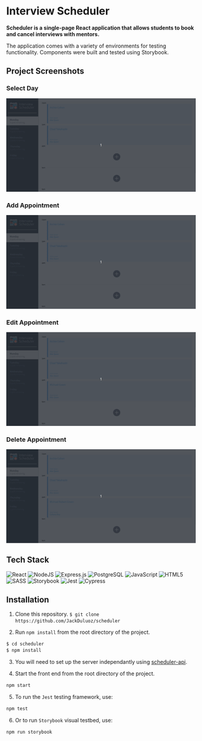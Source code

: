 # Interview Scheduler

**Scheduler is a single-page React application that allows students to book and cancel interviews with mentors.**

The application comes with a variety of environments for testing functionality. Components were built and tested using Storybook.

## Project Screenshots

### Select Day

!["Day"](./docs/day.gif)

### Add Appointment

!["Add"](./docs/add.gif)

### Edit Appointment

!["Edit"](./docs/edit.gif)

### Delete Appointment

!["Delete"](./docs/delete.gif)

## Tech Stack

![React](https://img.shields.io/badge/react-%2320232a.svg?style=for-the-badge&logo=react&logoColor=%2361DAFB)
![NodeJS](https://img.shields.io/badge/node.js-6DA55F?style=for-the-badge&logo=node.js&logoColor=white)
![Express.js](https://img.shields.io/badge/express.js-%23404d59.svg?style=for-the-badge&logo=express&logoColor=%2361DAFB)
![PostgreSQL](https://img.shields.io/badge/postgresql-%2300f.svg?style=for-the-badge&logo=postgresql&logoColor=white)
![JavaScript](https://img.shields.io/badge/javascript-%23323330.svg?style=for-the-badge&logo=javascript&logoColor=%23F7DF1E)
![HTML5](https://img.shields.io/badge/html5-%23E34F26.svg?style=for-the-badge&logo=html5&logoColor=white)
![SASS](https://img.shields.io/badge/SASS-hotpink.svg?style=for-the-badge&logo=SASS&logoColor=white)
![Storybook](https://img.shields.io/badge/storybook-orange.svg?style=for-the-badge&logo=storybook&logoColor=white)
![Jest](https://img.shields.io/badge/jest-maroon.svg?style=for-the-badge&logo=jest&logoColor=white)
![Cypress](https://img.shields.io/badge/cypress-green.svg?style=for-the-badge&logo=cypress&logoColor=white)

## Installation

1. Clone this repository.
   `$ git clone https://github.com/JackDuluoz/scheduler`

2. Run `npm install` from the root directory of the project.

```bash
$ cd scheduler
$ npm install
```

3. You will need to set up the server independantly using [scheduler-api](https://github.com/JackDuluoz/scheduler-api).

4. Start the front end from the root directory of the project.

```sh
npm start
```

5. To run the `Jest` testing framework, use:

```sh
npm test
```

6. Or to run `Storybook` visual testbed, use:

```sh
npm run storybook
```
